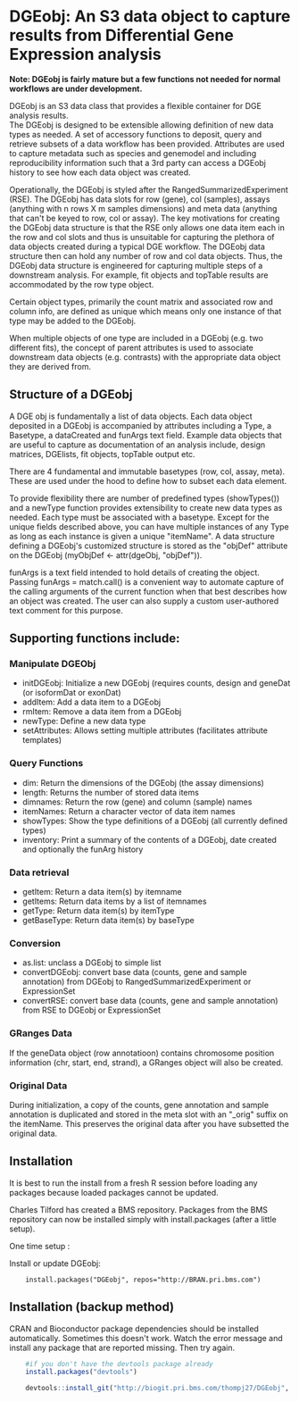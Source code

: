 # DGEobj: An S3 data object to capture results from Differential Gene Expression analysis

**Note: DGEobj is fairly mature but a few functions not needed for normal workflows are under development.**

DGEobj is an S3 data class that provides a flexible container for DGE analysis results.  
The DGEobj is designed to be extensible allowing definition of new data types as needed. 
A set of accessory functions to deposit, query and retrieve subsets of a data workflow has been provided.  Attributes are used to capture metadata such as species and genemodel and including reproducibility information such that a 3rd party can access a DGEobj history to see how each data object was created. 

Operationally, the DGEobj is styled after the RangedSummarizedExperiment (RSE).  The DGEobj has data slots for row (gene), col (samples), assays (anything with n rows X m samples dimensions) and meta data (anything that can't be keyed to row, col or assay).  The key motivations for creating the DGEobj data structure is that the RSE only allows one data item each in the row and col slots and thus is unsuitable for capturing the plethora of data objects created during a typical DGE workflow.   The DGEobj data structure then can hold any number of row and col data objects.  Thus, the DGEobj data structure is engineered for capturing multiple steps of a downstream analysis.  For example, fit objects and topTable results are accommodated by the row type object. 

Certain object types, primarily the count matrix and associated row and column info, are defined as unique which means only one instance of that type may be added to the DGEobj.  

When multiple objects of one type are included in a DGEobj (e.g. two different fits), the concept of parent attributes is used to associate downstream data objects (e.g. contrasts) with the appropriate data object they are derived from.  

## Structure of a DGEobj

A DGE obj is fundamentally a list of data objects. Each data object deposited in a DGEobj is accompanied by attributes including a Type, a Basetype, a dataCreated and funArgs text field.  Example data objects that are useful to capture as documentation of an analysis include, design matrices, DGElists, fit objects, topTable output etc. 

There are 4 fundamental and immutable basetypes (row, col, assay, meta).  These are used under the hood to define how to subset each data element.  

To provide flexibility there are number of predefined types (showTypes()) and a newType function provides extensibility to create new data types as needed.  Each type must be associated with a basetype. Except for the unique fields described above, you can have multiple instances of any Type as long as each instance is given a unique "itemName".  A data structure defining a DGEobj's customized structure is stored as the "objDef" attribute on the DGEobj (myObjDef <- attr(dgeObj, "objDef")).  

funArgs is a text field intended to hold details of creating the object.  Passing funArgs = match.call() is a convenient way to automate capture of the calling arguments of the current function when that best describes how an object was created.  The user can also supply a custom user-authored text comment for this purpose.
  
## Supporting functions include:  

### Manipulate DGEObj  

* initDGEobj: Initialize a new DGEobj (requires counts, design and geneDat (or isoformDat or exonDat)
* addItem:  Add a data item to a DGEobj  
* rmItem:  Remove a data item from a DGEobj  
* newType:  Define a new data type  
* setAttributes: Allows setting multiple attributes (facilitates attribute templates)

### Query Functions  

* dim: Return the dimensions of the DGEobj (the assay dimensions) 
* length: Returns the number of stored data items 
* dimnames:  Return the row (gene) and column (sample) names  
* itemNames:  Return a character vector of data item names  
* showTypes:  Show the type definitions of a DGEobj (all currently defined  types)  
* inventory:  Print a summary of the contents of a DGEobj, date created and optionally the funArg history  

### Data retrieval  

* getItem:  Return a data item(s) by itemname
* getItems:  Return data items by  a list of itemnames
* getType:  Return data item(s) by itemType
* getBaseType:  Return data item(s) by baseType

### Conversion

* as.list:  unclass a DGEobj to simple list
* convertDGEobj:  convert base data (counts, gene and sample annotation) 
from DGEobj to RangedSummarizedExperiment or ExpressionSet
* convertRSE:    convert base data (counts, gene and sample annotation) 
from RSE to DGEobj or ExpressionSet

### GRanges Data

If the geneData object (row annotatioon) contains chromosome position information (chr, start, end, strand), a GRanges object will also be created. 

### Original Data 

During initialization, a copy of the counts, gene annotation and sample annotation is duplicated and stored in the meta slot with an "_orig" suffix on the itemName.  This preserves the original data after you have subsetted the original data. 

## Installation 

It is best to run the install from a fresh R session before loading any
packages because loaded packages cannot be updated.

Charles Tilford has created a BMS repository.  Packages from the BMS repository
can now be installed simply with install.packages (after a little setup).

One time setup :

Install or update DGEobj:  

```
    install.packages("DGEobj", repos="http://BRAN.pri.bms.com")

```

## Installation (backup method)

CRAN and Bioconductor package dependencies should be installed automatically.  Sometimes this doesn't work.  Watch the error message and install any package that are reported missing. Then try again.


```r
    #if you don't have the devtools package already
    install.packages("devtools") 

    devtools::install_git("http://biogit.pri.bms.com/thompj27/DGEobj", repos=BiocInstaller::biocinstallRepos()) 
  
```   
